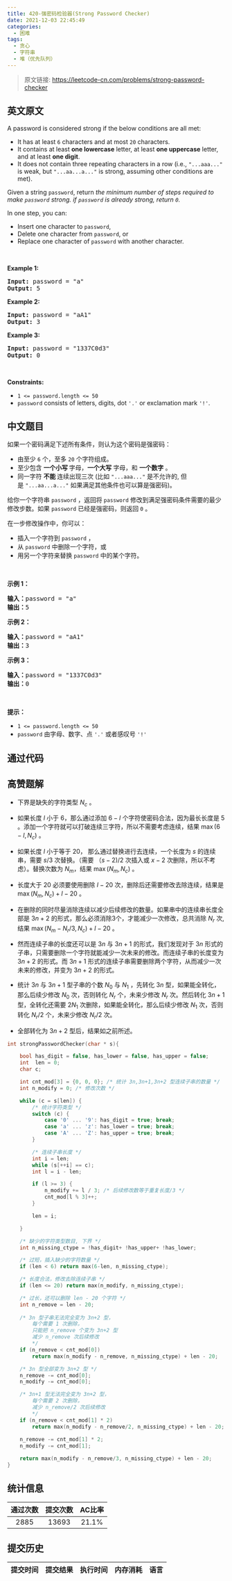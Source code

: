 ```yaml
---
title: 420-强密码检验器(Strong Password Checker)
date: 2021-12-03 22:45:49
categories:
  - 困难
tags:
  - 贪心
  - 字符串
  - 堆（优先队列）
---
```


> 原文链接: https://leetcode-cn.com/problems/strong-password-checker


## 英文原文
<div><p>A password is considered strong if the below conditions are all met:</p>

<ul>
	<li>It has at least <code>6</code> characters and at most <code>20</code> characters.</li>
	<li>It contains at least <strong>one lowercase</strong> letter, at least <strong>one uppercase</strong> letter, and at least <strong>one digit</strong>.</li>
	<li>It does&nbsp;not contain three repeating characters in a row (i.e.,&nbsp;<code>&quot;...aaa...&quot;</code> is weak, but <code>&quot;...aa...a...&quot;</code> is strong, assuming other conditions are met).</li>
</ul>

<p>Given a string <code>password</code>, return <em>the minimum number of steps required to make <code>password</code> strong. if <code>password</code> is already strong, return <code>0</code>.</em></p>

<p>In one step, you can:</p>

<ul>
	<li>Insert one character to <code>password</code>,</li>
	<li>Delete one character from <code>password</code>, or</li>
	<li>Replace&nbsp;one character of <code>password</code> with another character.</li>
</ul>

<p>&nbsp;</p>
<p><strong>Example 1:</strong></p>
<pre><strong>Input:</strong> password = "a"
<strong>Output:</strong> 5
</pre><p><strong>Example 2:</strong></p>
<pre><strong>Input:</strong> password = "aA1"
<strong>Output:</strong> 3
</pre><p><strong>Example 3:</strong></p>
<pre><strong>Input:</strong> password = "1337C0d3"
<strong>Output:</strong> 0
</pre>
<p>&nbsp;</p>
<p><strong>Constraints:</strong></p>

<ul>
	<li><code>1 &lt;= password.length &lt;= 50</code></li>
	<li><code>password</code> consists of letters, digits, dot&nbsp;<code>&#39;.&#39;</code> or exclamation mark <code>&#39;!&#39;</code>.</li>
</ul>
</div>

## 中文题目
<div>如果一个密码满足下述所有条件，则认为这个密码是强密码：
<ul>
	<li>由至少 <code>6</code> 个，至多 <code>20</code> 个字符组成。</li>
	<li>至少包含 <strong>一个小写 </strong>字母，<strong>一个大写</strong> 字母，和 <strong>一个数字</strong> 。</li>
	<li>同一字符 <strong>不能 </strong>连续出现三次 (比如 <code>"...aaa..."</code> 是不允许的, 但是&nbsp;<code>"...aa...a..."</code> 如果满足其他条件也可以算是强密码)。</li>
</ul>

<p>给你一个字符串 <code>password</code> ，返回将 <code>password</code><em> </em>修改到满足强密码条件需要的最少修改步数。如果<em> </em><code>password</code><em> </em>已经是强密码，则返回 <code>0</code> 。</p>

<p>在一步修改操作中，你可以：</p>

<ul>
	<li>插入一个字符到 <code>password</code> ，</li>
	<li>从 <code>password</code> 中删除一个字符，或</li>
	<li>用另一个字符来替换 <code>password</code> 中的某个字符。</li>
</ul>

<p>&nbsp;</p>

<p><strong>示例 1：</strong></p>

<pre>
<strong>输入：</strong>password = "a"
<strong>输出：</strong>5
</pre>

<p><strong>示例 2：</strong></p>

<pre>
<strong>输入：</strong>password = "aA1"
<strong>输出：</strong>3
</pre>

<p><strong>示例 3：</strong></p>

<pre>
<strong>输入：</strong>password = "1337C0d3"
<strong>输出：</strong>0
</pre>

<p>&nbsp;</p>

<p><strong>提示：</strong></p>

<ul>
	<li><code>1 &lt;= password.length &lt;= 50</code></li>
	<li><code>password</code> 由字母、数字、点 <code>'.'</code> 或者感叹号 <code>'!'</code></li>
</ul>
</div>

## 通过代码
<RecoDemo>
</RecoDemo>


## 高赞题解
* 下界是缺失的字符类型 $N_{c}$ 。

* 如果长度 $l$ 小于 6，那么通过添加 $6-l$ 个字符使密码合法，因为最长长度是 5 。添加一个字符就可以打破连续三字符，所以不需要考虑连续，结果 $\max(6-l, N_c)$ 。

* 如果长度 $l$ 小于等于 20， 那么通过替换进行去连续，一个长度为 $s$ 的连续串，需要 $s/3$ 次替换。（需要 $（s-2)/2$ 次插入或 $x-2$ 次删除，所以不考虑）。替换次数为 $N_m$，结果 $\max(N_m, N_c)$ 。

* 长度大于 20 必须要使用删除 $l - 20$ 次，删除后还需要修改去除连续，结果是$\max(N_m, N_c)+l-20$ 。

* 在删除的同时尽量消除连续以减少后续修改的数量。如果串中的连续串长度全部是 $3n+2$ 的形式，那么必须消除3个，才能减少一次修改，总共消除 $N_r$ 次, 结果 $\max(N_m - N_r/3, N_c)+l-20$ 。

* 然而连续子串的长度还可以是 $3n$ 与 $3n+1$ 的形式，我们发现对于 $3n$ 形式的子串，只需要删除一个字符就能减少一次未来的修改。而连续子串的长度变为 $3n+2$ 的形式。而 $3n+1$ 形式的连续子串需要删除两个字符，从而减少一次未来的修改，并变为 $3n+2$ 的形式。 

* 统计 $3n$ 与 $3n+1$ 型子串的个数 $N_0$ 与 $N_1$ ，先转化 $3n$ 型，如果能全转化，那么后续少修改 $N_0$ 次，否则转化 $N_r$ 个，未来少修改 $N_r$ 次。然后转化 $3n+1$ 型，全转化还需要 $2 N_1$ 次删除，如果能全转化，那么后续少修改 $N_1$ 次，否则转化 $N_r/2$ 个，未来少修改 $N_r/2$ 次。

* 全部转化为 $3n+2$ 型后，结果如之前所述。

```c
int strongPasswordChecker(char * s){

    bool has_digit = false, has_lower = false, has_upper = false;
    int  len = 0;
    char c;

    int cnt_mod[3] = {0, 0, 0}; /* 统计 3n,3n+1,3n+2 型连续子串的数量 */
    int n_modify = 0; /* 修改次数 */

    while (c = s[len]) {
        /* 统计字符类型 */
        switch (c) {
            case '0' ... '9': has_digit = true; break;
            case 'a' ... 'z': has_lower = true; break;
            case 'A' ... 'Z': has_upper = true; break;
        }

        /* 连续子串长度 */
        int i = len;
        while (s[++i] == c);
        int l = i - len;

        if (l >= 3) {
            n_modify += l / 3; /* 后续修改数等于重复长度/3 */
            cnt_mod[l % 3]++;
        }

        len = i;

    }

    /* 缺少的字符类型数目, 下界 */
    int n_missing_ctype = !has_digit+ !has_upper+ !has_lower;

    /* 过短，插入缺少的字符数量 */
    if (len < 6) return max(6-len, n_missing_ctype);

    /* 长度合法，修改去除连续子串 */
    if (len <= 20) return max(n_modify, n_missing_ctype);

    /* 过长，还可以删除 len - 20 个字符 */
    int n_remove = len - 20;
    
    /* 3n 型子串无法完全变为 3n+2 型，
        每个需要 1 次删除，
        只能把 n_remove 个变为 3n+2 型
        减少 n_remove 次后续修改
        */
    if (n_remove < cnt_mod[0]) 
        return max(n_modify - n_remove, n_missing_ctype) + len - 20;

    /* 3n 型全部变为 3n+2 型 */
    n_remove -= cnt_mod[0];
    n_modify -= cnt_mod[0];

    /* 3n+1 型无法完全变为 3n+2 型， 
        每个需要 2 次删除， 
        减少 n_remove/2 次后续修改
        */
    if (n_remove < cnt_mod[1] * 2)
        return max(n_modify - n_remove/2, n_missing_ctype) + len - 20;
    
    n_remove -= cnt_mod[1] * 2;
    n_modify -= cnt_mod[1];

    return max(n_modify - n_remove/3, n_missing_ctype) + len - 20;
}
```

## 统计信息
| 通过次数 | 提交次数 | AC比率 |
| :------: | :------: | :------: |
|    2885    |    13693    |   21.1%   |

## 提交历史
| 提交时间 | 提交结果 | 执行时间 |  内存消耗  | 语言 |
| :------: | :------: | :------: | :--------: | :--------: |
